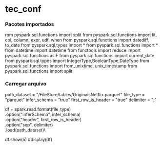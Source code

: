 # tec_conf
### Pacotes importados

rom pyspark.sql.functions import split
from pyspark.sql.functions import lit, col, column, expr, udf, when
from pyspark.sql.functions import datediff, to_date
from pyspark.sql.types import *
from pyspark.sql.functions import *
from datetime import datetime
from functools import reduce
import pyspark.sql.functions as F
from pyspark.sql.functions import current_date
from pyspark.sql.types import IntegerType,BooleanType,DateType
from pyspark.sql.functions import from_unixtime, unix_timestamp
from pyspark.sql.functions import split

### Carregar arquivo

path_dataset = "/FileStore/tables/OriginaisNetflix.parquet"
file_type = "parquet"
infer_schema = "true"
first_row_is_header = "true"
delimiter = ";"

df = spark.read.format(file_type) \
  .option("inferSchema", infer_schema) \
  .option("header", first_row_is_header) \
  .option("sep", delimiter) \
  .load(path_dataset)\

df.show(5)
#display(df)
